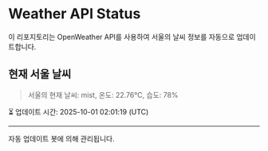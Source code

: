 
# Weather API Status

이 리포지토리는 OpenWeather API를 사용하여 서울의 날씨 정보를 자동으로 업데이트합니다.

## 현재 서울 날씨
> 서울의 현재 날씨: mist, 온도: 22.76°C, 습도: 78%

⏳ 업데이트 시간: 2025-10-01 02:01:19 (UTC)

---
자동 업데이트 봇에 의해 관리됩니다.
